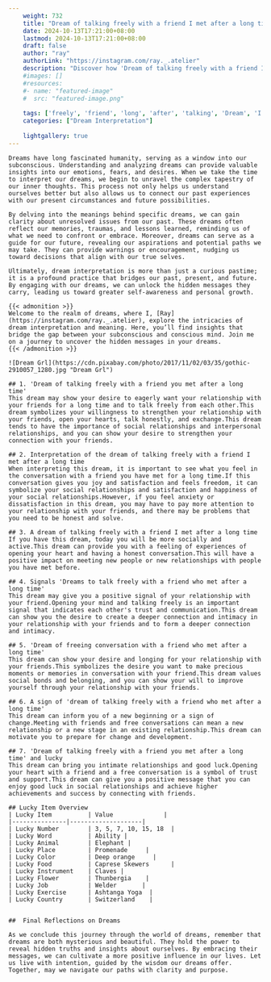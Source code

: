 ```yaml
---
    weight: 732
    title: "Dream of talking freely with a friend I met after a long time"  # Assuming 'title' column exists
    date: 2024-10-13T17:21:00+08:00
    lastmod: 2024-10-13T17:21:00+08:00
    draft: false
    author: "ray"
    authorLink: "https://instagram.com/ray._.atelier"
    description: "Discover how 'Dream of talking freely with a friend I met after a long time' can interpret your future and uncover its significant meanings in your life."
    #images: []
    #resources:
    #- name: "featured-image"
    #  src: "featured-image.png"
    
    tags: ['freely', 'friend', 'long', 'after', 'talking', 'Dream', 'I', 'a', 'time', 'met', 'of', 'with']
    categories: ["Dream Interpretation"]
    
    lightgallery: true
---
```

    
    Dreams have long fascinated humanity, serving as a window into our subconscious. Understanding and analyzing dreams can provide valuable insights into our emotions, fears, and desires. When we take the time to interpret our dreams, we begin to unravel the complex tapestry of our inner thoughts. This process not only helps us understand ourselves better but also allows us to connect our past experiences with our present circumstances and future possibilities.
    
    By delving into the meanings behind specific dreams, we can gain clarity about unresolved issues from our past. These dreams often reflect our memories, traumas, and lessons learned, reminding us of what we need to confront or embrace. Moreover, dreams can serve as a guide for our future, revealing our aspirations and potential paths we may take. They can provide warnings or encouragement, nudging us toward decisions that align with our true selves.
    
    Ultimately, dream interpretation is more than just a curious pastime; it is a profound practice that bridges our past, present, and future. By engaging with our dreams, we can unlock the hidden messages they carry, leading us toward greater self-awareness and personal growth.
    
    {{< admonition >}}
    Welcome to the realm of dreams, where I, [Ray](https://instagram.com/ray._.atelier), explore the intricacies of dream interpretation and meaning. Here, you’ll find insights that bridge the gap between your subconscious and conscious mind. Join me on a journey to uncover the hidden messages in your dreams.
    {{< /admonition >}}
    
    ![Dream Grl](https://cdn.pixabay.com/photo/2017/11/02/03/35/gothic-2910057_1280.jpg "Dream Grl")
    
    ## 1. 'Dream of talking freely with a friend you met after a long time'
    This dream may show your desire to eagerly want your relationship with your friends for a long time and to talk freely from each other.This dream symbolizes your willingness to strengthen your relationship with your friends, open your hearts, talk honestly, and exchange.This dream tends to have the importance of social relationships and interpersonal relationships, and you can show your desire to strengthen your connection with your friends.
    
    ## 2. Interpretation of the dream of talking freely with a friend I met after a long time
    When interpreting this dream, it is important to see what you feel in the conversation with a friend you have met for a long time.If this conversation gives you joy and satisfaction and feels freedom, it can symbolize your social relationships and satisfaction and happiness of your social relationships.However, if you feel anxiety or dissatisfaction in this dream, you may have to pay more attention to your relationship with your friends, and there may be problems that you need to be honest and solve.
    
    ## 3. A dream of talking freely with a friend I met after a long time
    If you have this dream, today you will be more socially and active.This dream can provide you with a feeling of experiences of opening your heart and having a honest conversation.This will have a positive impact on meeting new people or new relationships with people you have met before.
    
    ## 4. Signals 'Dreams to talk freely with a friend who met after a long time'
    This dream may give you a positive signal of your relationship with your friend.Opening your mind and talking freely is an important signal that indicates each other's trust and communication.This dream can show you the desire to create a deeper connection and intimacy in your relationship with your friends and to form a deeper connection and intimacy.
    
    ## 5. 'Dream of freeing conversation with a friend who met after a long time'
    This dream can show your desire and longing for your relationship with your friends.This symbolizes the desire you want to make precious moments or memories in conversation with your friend.This dream values social bonds and belonging, and you can show your will to improve yourself through your relationship with your friends.
    
    ## 6. A sign of 'dream of talking freely with a friend who met after a long time'
    This dream can inform you of a new beginning or a sign of change.Meeting with friends and free conversations can mean a new relationship or a new stage in an existing relationship.This dream can motivate you to prepare for change and development.
    
    ## 7. 'Dream of talking freely with a friend you met after a long time' and lucky
    This dream can bring you intimate relationships and good luck.Opening your heart with a friend and a free conversation is a symbol of trust and support.This dream can give you a positive message that you can enjoy good luck in social relationships and achieve higher achievements and success by connecting with friends.
    
    ## Lucky Item Overview
    | Lucky Item          | Value              |
    |---------------|--------------------|
    | Lucky Number        | 3, 5, 7, 10, 15, 18  |
    | Lucky Word          | Ability |
    | Lucky Animal        | Elephant |
    | Lucky Place         | Promenade     |
    | Lucky Color         | Deep orange     |
    | Lucky Food          | Caprese Skewers      |
    | Lucky Instrument    | Claves |
    | Lucky Flower        | Thunbergia    |
    | Lucky Job           | Welder       |
    | Lucky Exercise      | Ashtanga Yoga  |
    | Lucky Country       | Switzerland    |
    
    
    ##  Final Reflections on Dreams
    
    As we conclude this journey through the world of dreams, remember that dreams are both mysterious and beautiful. They hold the power to reveal hidden truths and insights about ourselves. By embracing their messages, we can cultivate a more positive influence in our lives. Let us live with intention, guided by the wisdom our dreams offer. Together, may we navigate our paths with clarity and purpose.
    